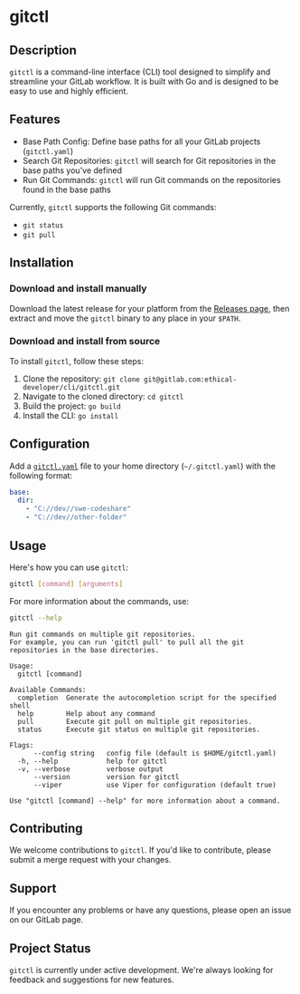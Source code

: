 # gitctl

## Description

`gitctl` is a command-line interface (CLI) tool designed to simplify and streamline your GitLab workflow. It is built with Go and is designed to be easy to use and highly efficient.

## Features

- Base Path Config: Define base paths for all your GitLab projects (`gitctl.yaml`)
- Search Git Repositories: `gitctl` will search for Git repositories in the base paths you've defined
- Run Git Commands: `gitctl` will run Git commands on the repositories found in the base paths

Currently, `gitctl` supports the following Git commands:
- `git status`
- `git pull`

## Installation

### Download and install manually

Download the latest release for your platform from the [Releases page](https://gitlab.com/ethical-developer/cli/gitctl/-/packages/), 
then extract and move the `gitctl` binary to any place in your `$PATH`.

### Download and install from source
To install `gitctl`, follow these steps:

1. Clone the repository: `git clone git@gitlab.com:ethical-developer/cli/gitctl.git`
2. Navigate to the cloned directory: `cd gitctl`
3. Build the project: `go build`
4. Install the CLI: `go install`

## Configuration

Add a [`gitctl.yaml`](https://gitlab.devops.telekom.de/swe-codeshare/cli/gitctl/-/blob/e33c0905c6981f10cf057e8d7566a29da5854150/gitctl.yaml) file to your home directory (`~/.gitctl.yaml`) with the following format:

```yaml
base:
  dir:
    - "C://dev//swe-codeshare"
    - "C://dev//other-folder"
```

## Usage

Here's how you can use `gitctl`:

```bash
gitctl [command] [arguments]
```

For more information about the commands, use:

```bash
gitctl --help
```

```text
Run git commands on multiple git repositories. 
For example, you can run 'gitctl pull' to pull all the git 
repositories in the base directories.

Usage:
  gitctl [command]

Available Commands:
  completion  Generate the autocompletion script for the specified shell
  help        Help about any command
  pull        Execute git pull on multiple git repositories.
  status      Execute git status on multiple git repositories.

Flags:
      --config string   config file (default is $HOME/gitctl.yaml)
  -h, --help            help for gitctl
  -v, --verbose         verbose output
      --version         version for gitctl
      --viper           use Viper for configuration (default true)

Use "gitctl [command] --help" for more information about a command.
```

## Contributing
We welcome contributions to `gitctl`. If you'd like to contribute, please submit a merge request with your changes.  

## Support
If you encounter any problems or have any questions, please open an issue on our GitLab page.  

## Project Status
`gitctl` is currently under active development. We're always looking for feedback and suggestions for new features.